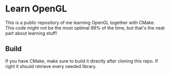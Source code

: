 # Learn OpenGL
This is a public repository of me learning OpenGL together with CMake.  
This code might not be the most optimal 99% of the time, but that's the neat part about learning stuff!

## Build
If you have CMake, make sure to build it directly after cloning this repo. If right it should retrieve every needed library.